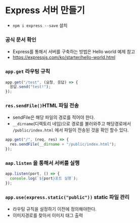 # Express 서버 만들기

- `npm i express --save` 설치

### 공식 문서 확인

- Express를 통해서 서버를 구축하는 방법은 Hello world 예제 참고
- https://expressjs.com/ko/starter/hello-world.html

### `app.get` 라우팅 규칙

```javascript
app.get("/test", (요청, 응답) => {
  응답.send("test!");
});
```

### `res.sendFile()`HTML 파일 전송

- sendFile은 해당 파일의 경로를 적어야 한다.
- `__dirname`(디렉토리 네임)으로 경로를 불러와주고 해당경로에서 `/public/index.html` 에서 파일이 전송된 것을 확인 할수 있다.

```javascript
app.get("/", (req, res) => {
  res.sendFile(__dirname + "/public/index.html");
});
```

### `aap.listen` 을 통해서 서버를 실행

```javascript
app.listen(port, () => {
  console.log(`${port}포트 실행`);
});
```

### `app.use(express.static("public"))` static 파일 관리

- 라우팅 규칙을 설정하기 이전에 정의해야한다.
- 이미지경로를 찾아서 이미지 태그 출력
